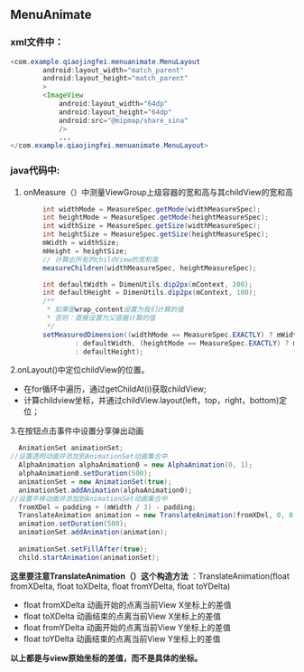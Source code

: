 ## MenuAnimate

### xml文件中：
``` java
<com.example.qiaojingfei.menuanimate.MenuLayout
        android:layout_width="match_parent"
        android:layout_height="match_parent"
        >
        <ImageView
            android:layout_width="64dp"
            android:layout_height="64dp"
            android:src="@mipmap/share_sina"
            />
            ...
</com.example.qiaojingfei.menuanimate.MenuLayout>
``` 

### java代码中:
1. onMeasure（）中测量ViewGroup上级容器的宽和高与其childView的宽和高
``` java
        int widthMode = MeasureSpec.getMode(widthMeasureSpec);
        int heightMode = MeasureSpec.getMode(heightMeasureSpec);
        int widthSize = MeasureSpec.getSize(widthMeasureSpec);
        int heightSize = MeasureSpec.getSize(heightMeasureSpec);
        mWidth = widthSize;
        mHeight = heightSize;
        // 计算出所有的childView的宽和高
        measureChildren(widthMeasureSpec, heightMeasureSpec);

        int defaultWidth = DimenUtils.dip2px(mContext, 200);
        int defaultHeight = DimenUtils.dip2px(mContext, 100);
        /**
         * 如果是wrap_content设置为我们计算的值
         * 否则：直接设置为父容器计算的值
         */
        setMeasuredDimension((widthMode == MeasureSpec.EXACTLY) ? mWidth
                : defaultWidth, (heightMode == MeasureSpec.EXACTLY) ? mHeight
                : defaultHeight);
 ``` 
    
2.onLayout()中定位childView的位置。
* 在for循环中遍历，通过getChildAt(i)获取childView;
* 计算childview坐标，并通过childView.layout(left，top，right，bottom)定位；

3.在按钮点击事件中设置分享弹出动画
``` java
  AnimationSet animationSet;
//设置透明动画并添加到AnimationSet动画集合中
  AlphaAnimation alphaAnimation0 = new AlphaAnimation(0, 1);
  alphaAnimation0.setDuration(500);
  animationSet = new AnimationSet(true);
  animationSet.addAnimation(alphaAnimation0);
//设置平移动画并添加到AnimationSet动画集合中        
  fromXDel = padding + (mWidth / 3) - padding;
  TranslateAnimation animation = new TranslateAnimation(fromXDel, 0, 0, 0);
  animation.setDuration(500);
  animationSet.addAnimation(animation);
  
  animationSet.setFillAfter(true);
  child.startAnimation(animationSet);
```
**这里要注意TranslateAnimation（）这个构造方法** ：TranslateAnimation(float fromXDelta, float toXDelta, float fromYDelta, float toYDelta)
* float fromXDelta 动画开始的点离当前View X坐标上的差值 
* float toXDelta 动画结束的点离当前View X坐标上的差值 
* float fromYDelta 动画开始的点离当前View Y坐标上的差值 
* float toYDelta 动画结束的点离当前View Y坐标上的差值 

**以上都是与view原始坐标的差值，而不是具体的坐标。**
